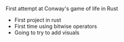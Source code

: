 First attempt at Conway's game of life in Rust

- First project in rust
- First time using bitwise operators
- Going to try to add visuals 

